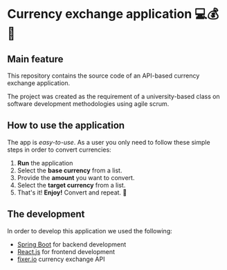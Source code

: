 # Currency exchange application 💻💰💸

## Main feature
This repository contains the source code of an API-based currency exchange application.

The project was created as the requirement of a university-based class on software development methodologies using agile scrum. 

## How to use the application
 The app is *easy-to-use*. As a user you only need to follow these simple steps in order to convert currencies:
 
 1. **Run** the application
 2. Select the **base currency** from a list.
 3. Provide the **amount** you want to convert.
 4. Select the **target currency** from a list.
 5. That's it! **Enjoy!** Convert and repeat. 🥳

## The development
In order to develop this application we used the following:

- [Spring Boot](https://spring.io/projects/spring-boot) for backend development
- [React.js](https://react.dev/) for frontend development
- [fixer.io](https://fixer.io/) currency exchange API
